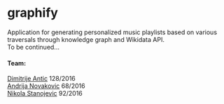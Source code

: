 # graphify

Application for generating personalized music playlists based on various traversals through knowledge graph and Wikidata API.<br>
To be continued...



#### Team:
[Dimitrije Antic](https://github.com/antic11d) 128/2016<br>
[Andrija Novakovic](https://github.com/akinovak) 68/2016<br>
[Nikola Stanojevic](https://github.com/StanojevicNikola) 92/2016
